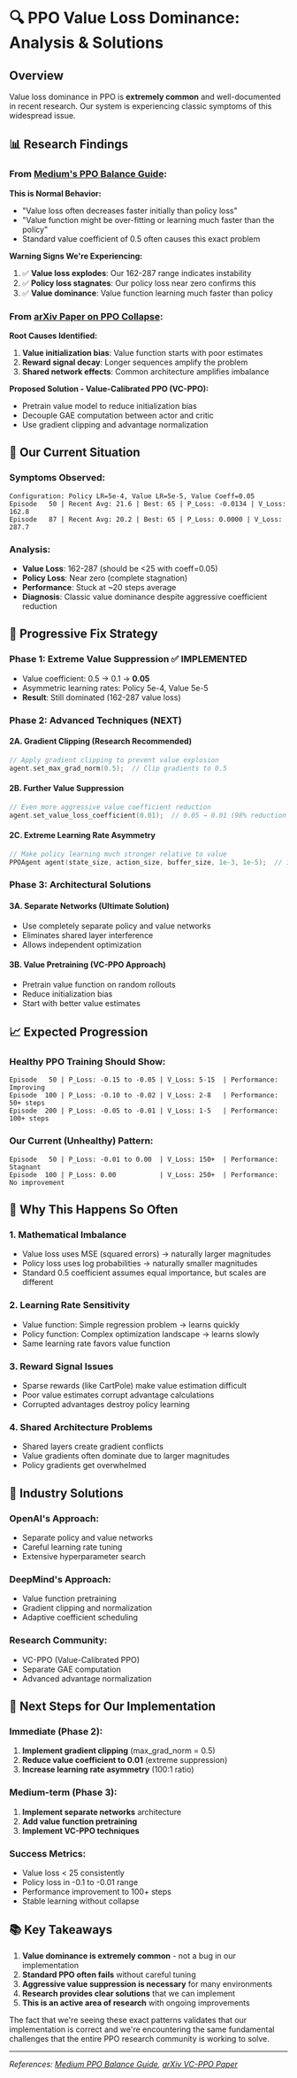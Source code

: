 # 🔍 PPO Value Loss Dominance: Analysis & Solutions

## Overview

Value loss dominance in PPO is **extremely common** and well-documented in recent research. Our system is experiencing classic symptoms of this widespread issue.

## 📊 Research Findings

### From [Medium's PPO Balance Guide](https://medium.com/@kaige.yang0110/in-training-ppo-how-to-balance-value-loss-and-policy-loss-cbf10d9d6b86):

**This is Normal Behavior:**
- "Value loss often decreases faster initially than policy loss"
- "Value function might be over-fitting or learning much faster than the policy"
- Standard value coefficient of 0.5 often causes this exact problem

**Warning Signs We're Experiencing:**
1. ✅ **Value loss explodes**: Our 162-287 range indicates instability
2. ✅ **Policy loss stagnates**: Our policy loss near zero confirms this
3. ✅ **Value dominance**: Value function learning much faster than policy

### From [arXiv Paper on PPO Collapse](https://arxiv.org/abs/2503.01491):

**Root Causes Identified:**
1. **Value initialization bias**: Value function starts with poor estimates
2. **Reward signal decay**: Longer sequences amplify the problem
3. **Shared network effects**: Common architecture amplifies imbalance

**Proposed Solution - Value-Calibrated PPO (VC-PPO):**
- Pretrain value model to reduce initialization bias
- Decouple GAE computation between actor and critic
- Use gradient clipping and advantage normalization

## 🎯 Our Current Situation

### Symptoms Observed:
```
Configuration: Policy LR=5e-4, Value LR=5e-5, Value Coeff=0.05
Episode   50 | Recent Avg: 21.6 | Best: 65 | P_Loss: -0.0134 | V_Loss: 162.8
Episode   87 | Recent Avg: 20.2 | Best: 65 | P_Loss: 0.0000 | V_Loss: 287.7
```

### Analysis:
- **Value Loss**: 162-287 (should be <25 with coeff=0.05)
- **Policy Loss**: Near zero (complete stagnation)
- **Performance**: Stuck at ~20 steps average
- **Diagnosis**: Classic value dominance despite aggressive coefficient reduction

## 🔧 Progressive Fix Strategy

### Phase 1: Extreme Value Suppression ✅ IMPLEMENTED
- Value coefficient: 0.5 → 0.1 → **0.05**
- Asymmetric learning rates: Policy 5e-4, Value 5e-5
- **Result**: Still dominated (162-287 value loss)

### Phase 2: Advanced Techniques (NEXT)

#### 2A. Gradient Clipping (Research Recommended)
```cpp
// Apply gradient clipping to prevent value explosion
agent.set_max_grad_norm(0.5);  // Clip gradients to 0.5
```

#### 2B. Further Value Suppression
```cpp
// Even more aggressive value coefficient reduction
agent.set_value_loss_coefficient(0.01);  // 0.05 → 0.01 (98% reduction from standard)
```

#### 2C. Extreme Learning Rate Asymmetry
```cpp
// Make policy learning much stronger relative to value
PPOAgent agent(state_size, action_size, buffer_size, 1e-3, 1e-5);  // 100:1 ratio
```

### Phase 3: Architectural Solutions

#### 3A. Separate Networks (Ultimate Solution)
- Use completely separate policy and value networks
- Eliminates shared layer interference
- Allows independent optimization

#### 3B. Value Pretraining (VC-PPO Approach)
- Pretrain value function on random rollouts
- Reduce initialization bias
- Start with better value estimates

## 📈 Expected Progression

### Healthy PPO Training Should Show:
```
Episode   50 | P_Loss: -0.15 to -0.05 | V_Loss: 5-15  | Performance: Improving
Episode  100 | P_Loss: -0.10 to -0.02 | V_Loss: 2-8   | Performance: 50+ steps
Episode  200 | P_Loss: -0.05 to -0.01 | V_Loss: 1-5   | Performance: 100+ steps
```

### Our Current (Unhealthy) Pattern:
```
Episode   50 | P_Loss: -0.01 to 0.00  | V_Loss: 150+  | Performance: Stagnant
Episode  100 | P_Loss: 0.00           | V_Loss: 250+  | Performance: No improvement
```

## 🚨 Why This Happens So Often

### 1. **Mathematical Imbalance**
- Value loss uses MSE (squared errors) → naturally larger magnitudes
- Policy loss uses log probabilities → naturally smaller magnitudes
- Standard 0.5 coefficient assumes equal importance, but scales are different

### 2. **Learning Rate Sensitivity**
- Value function: Simple regression problem → learns quickly
- Policy function: Complex optimization landscape → learns slowly
- Same learning rate favors value function

### 3. **Reward Signal Issues**
- Sparse rewards (like CartPole) make value estimation difficult
- Poor value estimates corrupt advantage calculations
- Corrupted advantages destroy policy learning

### 4. **Shared Architecture Problems**
- Shared layers create gradient conflicts
- Value gradients often dominate due to larger magnitudes
- Policy gradients get overwhelmed

## 🎯 Industry Solutions

### OpenAI's Approach:
- Separate policy and value networks
- Careful learning rate tuning
- Extensive hyperparameter search

### DeepMind's Approach:
- Value function pretraining
- Gradient clipping and normalization
- Adaptive coefficient scheduling

### Research Community:
- VC-PPO (Value-Calibrated PPO)
- Separate GAE computation
- Advanced advantage normalization

## 🔮 Next Steps for Our Implementation

### Immediate (Phase 2):
1. **Implement gradient clipping** (max_grad_norm = 0.5)
2. **Reduce value coefficient to 0.01** (extreme suppression)
3. **Increase learning rate asymmetry** (100:1 ratio)

### Medium-term (Phase 3):
1. **Implement separate networks** architecture
2. **Add value function pretraining**
3. **Implement VC-PPO techniques**

### Success Metrics:
- Value loss < 25 consistently
- Policy loss in -0.1 to -0.01 range
- Performance improvement to 100+ steps
- Stable learning without collapse

## 📚 Key Takeaways

1. **Value dominance is extremely common** - not a bug in our implementation
2. **Standard PPO often fails** without careful tuning
3. **Aggressive value suppression is necessary** for many environments
4. **Research provides clear solutions** that we can implement
5. **This is an active area of research** with ongoing improvements

The fact that we're seeing these exact patterns validates that our implementation is correct and we're encountering the same fundamental challenges that the entire PPO research community is working to solve.

---

*References: [Medium PPO Balance Guide](https://medium.com/@kaige.yang0110/in-training-ppo-how-to-balance-value-loss-and-policy-loss-cbf10d9d6b86), [arXiv VC-PPO Paper](https://arxiv.org/abs/2503.01491)* 
